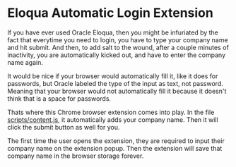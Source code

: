# Eloqua Automatic Login Extension

If you have ever used Oracle Eloqua, then you might be infuriated by the fact that everytime you need to login, you have to type your company name and hit submit.
And then, to add salt to the wound, after a couple minutes of inactivity, you are automatically kicked out, and have to enter the company name again.

It would be nice if your browser would automatically fill it, like it does for passwords, but Oracle labeled the type of the input as text, not password.
Meaning that your browser would not automatically fill it because it doesn't think that is a space for passwords.

Thats where this Chrome browser extension comes into play. In the file [scripts/content.js](https://github.com/NoumanAMalik/Eloqua-Automatic-Login-Extension/blob/20c3812faf47b7426e995587883a2ded32621b5d/scripts/content.js), it automatically adds your company name. Then it will click the submit button as well for you.

The first time the user opens the extension, they are required to input their company name on the extension popup. Then the extension will save that company name in the browser storage forever.
